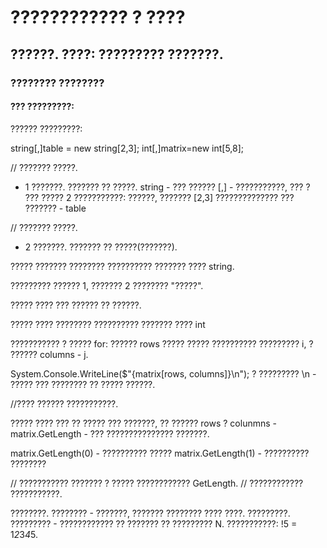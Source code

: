 # ???????????? ? ????
## ??????. ????: ????????? ???????.
### ???????? ????????
#### ??? ?????????:
?????? ?????????:

string[,]table = new string[2,3]; 
int[,]matrix=new int[5,8];  

// ??????? ?????. 
* 1 ???????. ??????? ?? ?????.
string - ??? ??????
[,] - ???????????, ??? ? ??? ????? 2 ???????????: ??????, ??????? [2,3] ??????????????
??? ??????? - table

// ??????? ?????.
* 2 ???????. ??????? ?? ?????(???????).


????? ??????? ???????? ?????????? ??????? ???? string.

????????? ?????? 1, ??????? 2 ???????? "?????".

????? ???? ??? ?????? ?? ??????.

????? ???? ???????? ?????????? ??????? ???? int

??????????? ? ????? for:
?????? rows ????? ????? ?????????? ????????? i, ? ?????? columns - j.

System.Console.WriteLine($"{matrix[rows, columns]}\n"); ? ????????? \n - ????? ??? ???????? ?? ????? ??????. 

//???? ?????? ???????????.

????? ???? ??? ?? ????? ??? ???????, ?? ?????? rows ? colunmns - matrix.GetLength - ??? ??????????????? ???????.

matrix.GetLength(0) - ?????????? ?????
matrix.GetLength(1) - ?????????? ????????

// ??????????? ??????? ? ????? ???????????? GetLength. 
// ???????????? ???????????. 

????????. ???????? - ???????, ??????? ???????? ???? ????. 
?????????. ????????? - ???????????? ?? ??????? ?? ????????? N. 
???????????: !5 = 1*2*3*4*5.